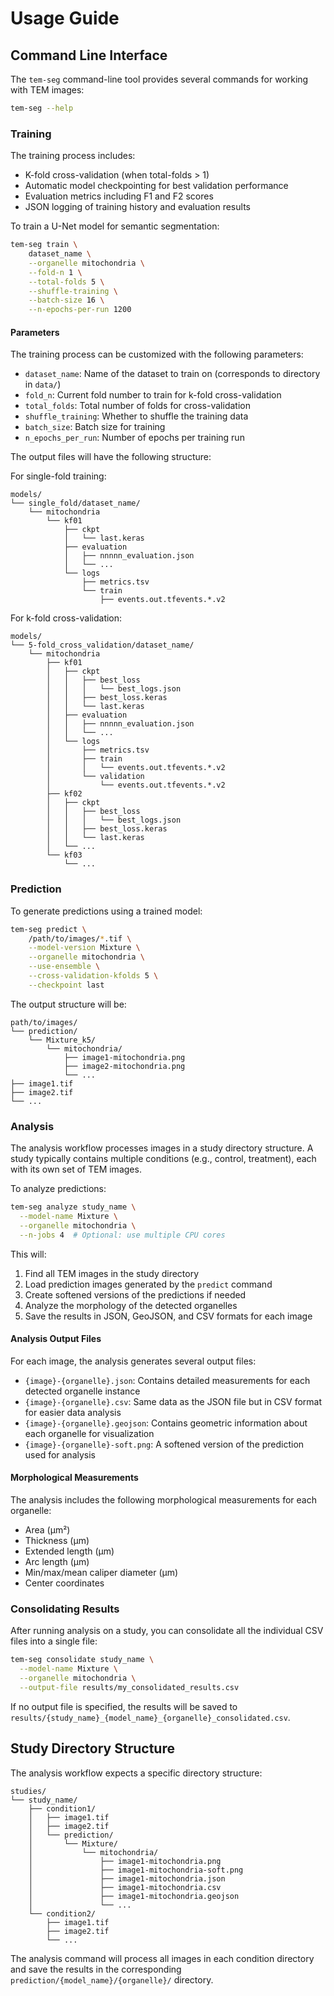 # Usage Guide

## Command Line Interface

The `tem-seg` command-line tool provides several commands for working with TEM images:

```bash
tem-seg --help
```

### Training

The training process includes:
- K-fold cross-validation (when total-folds > 1)
- Automatic model checkpointing for best validation performance
- Evaluation metrics including F1 and F2 scores
- JSON logging of training history and evaluation results

To train a U-Net model for semantic segmentation:

```bash
tem-seg train \
    dataset_name \
    --organelle mitochondria \
    --fold-n 1 \
    --total-folds 5 \
    --shuffle-training \
    --batch-size 16 \
    --n-epochs-per-run 1200
```

#### Parameters

The training process can be customized with the following parameters:

- `dataset_name`: Name of the dataset to train on (corresponds to directory in `data/`)
- `fold_n`: Current fold number to train for k-fold cross-validation
- `total_folds`: Total number of folds for cross-validation
- `shuffle_training`: Whether to shuffle the training data
- `batch_size`: Batch size for training
- `n_epochs_per_run`: Number of epochs per training run


The output files will have the following structure:


For single-fold training:
```
models/
└── single_fold/dataset_name/
    └── mitochondria
        └── kf01
            ├── ckpt
            │   └── last.keras
            ├── evaluation
            │   ├── nnnnn_evaluation.json
            │   └── ...
            └── logs
                ├── metrics.tsv
                └── train
                    ├── events.out.tfevents.*.v2
```

For k-fold cross-validation:
```
models/
└── 5-fold_cross_validation/dataset_name/
    └── mitochondria
        ├── kf01
        │   ├── ckpt
        │   │   ├── best_loss
        │   │   │   └── best_logs.json
        │   │   ├── best_loss.keras
        │   │   └── last.keras
        │   ├── evaluation
        │   │   ├── nnnnn_evaluation.json
        │   │   └── ...
        │   └── logs
        │       ├── metrics.tsv
        │       ├── train
        │       │   └── events.out.tfevents.*.v2
        │       └── validation
        │           └── events.out.tfevents.*.v2
        ├── kf02
        │   ├── ckpt
        │   │   ├── best_loss
        │   │   │   └── best_logs.json
        │   │   ├── best_loss.keras
        │   │   └── last.keras
        │   └── ...
        └── kf03
            └── ...
```

### Prediction

To generate predictions using a trained model:

```bash
tem-seg predict \
    /path/to/images/*.tif \
    --model-version Mixture \
    --organelle mitochondria \
    --use-ensemble \
    --cross-validation-kfolds 5 \
    --checkpoint last
```

The output structure will be:

```
path/to/images/
└── prediction/
    └── Mixture_k5/
        └── mitochondria/
            ├── image1-mitochondria.png
            ├── image2-mitochondria.png
            └── ...
├── image1.tif
├── image2.tif
└── ...
```

### Analysis

The analysis workflow processes images in a study directory structure. A study typically contains multiple conditions (e.g., control, treatment), each with its own set of TEM images.

To analyze predictions:

```bash
tem-seg analyze study_name \
  --model-name Mixture \
  --organelle mitochondria \
  --n-jobs 4  # Optional: use multiple CPU cores
```

This will:
1. Find all TEM images in the study directory
2. Load prediction images generated by the `predict` command
3. Create softened versions of the predictions if needed
4. Analyze the morphology of the detected organelles
5. Save the results in JSON, GeoJSON, and CSV formats for each image

#### Analysis Output Files

For each image, the analysis generates several output files:

- `{image}-{organelle}.json`: Contains detailed measurements for each detected organelle instance
- `{image}-{organelle}.csv`: Same data as the JSON file but in CSV format for easier data analysis
- `{image}-{organelle}.geojson`: Contains geometric information about each organelle for visualization
- `{image}-{organelle}-soft.png`: A softened version of the prediction used for analysis

#### Morphological Measurements

The analysis includes the following morphological measurements for each organelle:

- Area (μm²)
- Thickness (μm)
- Extended length (μm)
- Arc length (μm)
- Min/max/mean caliper diameter (μm)
- Center coordinates

### Consolidating Results

After running analysis on a study, you can consolidate all the individual CSV files into a single file:

```bash
tem-seg consolidate study_name \
  --model-name Mixture \
  --organelle mitochondria \
  --output-file results/my_consolidated_results.csv
```

If no output file is specified, the results will be saved to `results/{study_name}_{model_name}_{organelle}_consolidated.csv`.

## Study Directory Structure

The analysis workflow expects a specific directory structure:

```
studies/
└── study_name/
    ├── condition1/
    │   ├── image1.tif
    │   ├── image2.tif
    │   └── prediction/
    │       └── Mixture/
    │           └── mitochondria/
    │               ├── image1-mitochondria.png
    │               ├── image1-mitochondria-soft.png
    │               ├── image1-mitochondria.json
    │               ├── image1-mitochondria.csv
    │               ├── image1-mitochondria.geojson
    │               └── ...
    └── condition2/
        ├── image1.tif
        ├── image2.tif
        └── ...
```

The analysis command will process all images in each condition directory and save the results in the corresponding `prediction/{model_name}/{organelle}/` directory.
